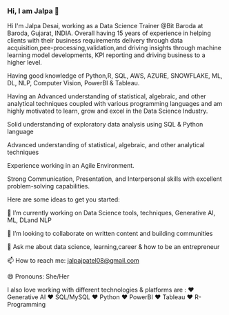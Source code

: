 ### Hi, I am Jalpa 👋


Hi I'm Jalpa Desai, working as a Data Science Trainer @Bit Baroda at Baroda, Gujarat, INDIA.
Overall having 15 years of experience in helping clients with their business requirements delivery through data acquisition,pee-processing,validation,and driving insights through machine learning model developments, KPI reporting and driving business to a higher level.

Having good knowledge of  Python,R, SQL, AWS, AZURE, SNOWFLAKE, ML, DL, NLP, Computer Vision, PowerBI & Tableau.

Having an Advanced understanding of statistical, algebraic, and other analytical techniques coupled with various programming languages and am highly motivated to learn, grow and excel in the Data Science Industry.

Solid understanding of exploratory data analysis using SQL & Python language

Advanced understanding of statistical, algebraic, and other analytical techniques

Experience working in an Agile Environment. 

Strong Communication, Presentation, and Interpersonal skills with excellent problem-solving capabilities.

Here are some ideas to get you started:


🌱 I’m currently working on Data Science tools, techniques, Generative AI, ML, DLand NLP

👯 I’m looking to collaborate on written content and building communities

💬 Ask me about data science, learning,career & how to be an entrepreneur 

📫 How to reach me: jalpajpatel08@gmail.com

😄 Pronouns: She/Her

I also love working with different technologies & platforms are :
❤️ Generative AI
❤️ SQL/MySQL
❤️ Python
❤️ PowerBI
❤️ Tableau
❤️ R-Programming
